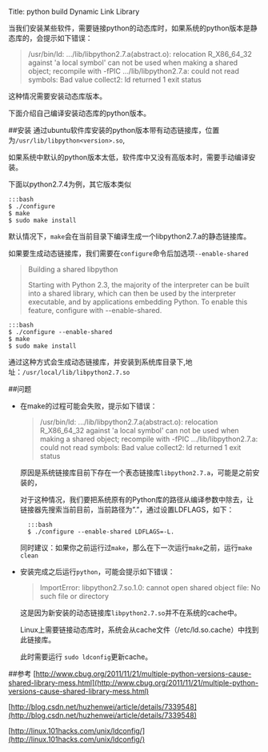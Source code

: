 Title: python build Dynamic Link Library

当我们安装某些软件，需要链接python的动态库时，如果系统的python版本是静态库的，会提示如下错误：

>/usr/bin/ld: .../lib/libpython2.7.a(abstract.o): relocation R_X86_64_32 against 'a local symbol' can not be used when making a shared object; recompile with -fPIC
>.../lib/libpython2.7.a: could not read symbols: Bad value
>collect2: ld returned 1 exit status

这种情况需要安装动态库版本。

下面介绍自己编译安装动态库的python版本。

##安装
通过ubuntu软件库安装的python版本带有动态链接库，位置为`/usr/lib/libpython<version>.so`,

如果系统中默认的python版本太低，软件库中又没有高版本时，需要手动编译安装。

下面以python2.7.4为例，其它版本类似

    :::bash
    $ ./configure
    $ make
    $ sudo make install

默认情况下，`make`会在当前目录下编译生成一个libpython2.7.a的静态链接库。

如果要生成动态链接库，我们需要在`configure`命令后加选项`--enable-shared`

>Building a shared libpython
>
>Starting with Python 2.3, the majority of the interpreter can be built
>into a shared library, which can then be used by the interpreter
>executable, and by applications embedding Python. To enable this feature,
>configure with --enable-shared.


    :::bash
    $ ./configure --enable-shared
    $ make
    $ sudo make install

通过这种方式会生成动态链接库，并安装到系统库目录下,地址：`/usr/local/lib/libpython2.7.so`

##问题

* 在make的过程可能会失败，提示如下错误：

    >/usr/bin/ld: .../lib/libpython2.7.a(abstract.o): relocation R_X86_64_32 against 'a local symbol' can not be used when making a shared object; recompile with -fPIC
    >.../lib/libpython2.7.a: could not read symbols: Bad value
    >collect2: ld returned 1 exit status

    原因是系统链接库目前下存在一个表态链接库`libpython2.7.a`，可能是之前安装的，

    对于这种情况，我们要把系统原有的Python库的路径从编译参数中除去，让链接器先搜索当前目前，当前路径为”.”，通过设置LDFLAGS，如下：

        :::bash
        $ ./configure --enable-shared LDFLAGS=-L.

    同时建议：如果你之前运行过`make`，那么在下一次运行`make`之前，运行`make clean`

* 安装完成之后运行`python`，可能会提示如下错误：

    >ImportError: libpython2.7.so.1.0: cannot open shared object file: No such file or directory

    这是因为新安装的动态链接库`libpython2.7.so`并不在系统的cache中。

    Linux上需要链接动态库时，系统会从cache文件（/etc/ld.so.cache）中找到此链接库。

    此时需要运行 `sudo ldconfig`更新cache。

##参考
[http://www.cbug.org/2011/11/21/multiple-python-versions-cause-shared-library-mess.html](http://www.cbug.org/2011/11/21/multiple-python-versions-cause-shared-library-mess.html)

[http://blog.csdn.net/huzhenwei/article/details/7339548](http://blog.csdn.net/huzhenwei/article/details/7339548)

[http://linux.101hacks.com/unix/ldconfig/](http://linux.101hacks.com/unix/ldconfig/)
